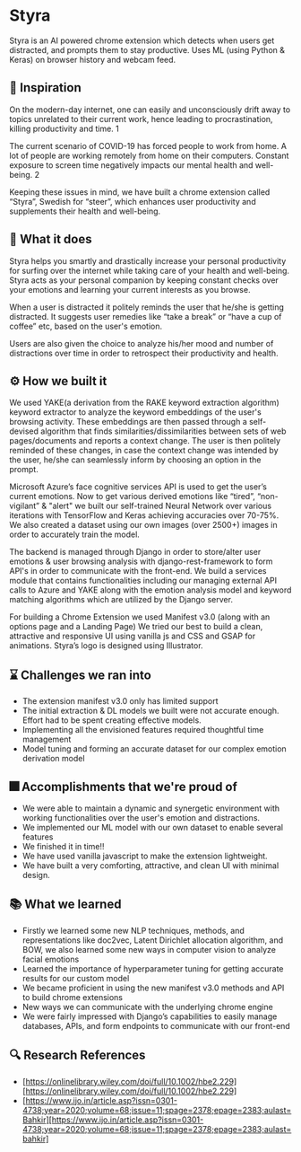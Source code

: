 # Styra

Styra is an AI powered chrome extension which detects when users get distracted, and prompts them to stay productive. Uses ML (using Python & Keras) on browser history and webcam feed.

## 🚀 Inspiration

On the modern-day internet, one can easily and unconsciously drift away to topics unrelated to their current work, hence leading to procrastination, killing productivity and time. 1

The current scenario of COVID-19 has forced people to work from home. A lot of people are working remotely from home on their computers. Constant exposure to screen time negatively impacts our mental health and well-being. 2

Keeping these issues in mind, we have built a chrome extension called “Styra”, Swedish for “steer”, which enhances user productivity and supplements their health and well-being.

## 🎉 What it does

Styra helps you smartly and drastically increase your personal productivity for surfing over the internet while taking care of your health and well-being. Styra acts as your personal companion by keeping constant checks over your emotions and learning your current interests as you browse.

When a user is distracted it politely reminds the user that he/she is getting distracted. It suggests user remedies like “take a break” or “have a cup of coffee” etc, based on the user's emotion.

Users are also given the choice to analyze his/her mood and number of distractions over time in order to retrospect their productivity and health.

## ⚙️ How we built it

We used YAKE(a derivation from the RAKE keyword extraction algorithm) keyword extractor to analyze the keyword embeddings of the user's browsing activity. These embeddings are then passed through a self-devised algorithm that finds similarities/dissimilarities between sets of web pages/documents and reports a context change. The user is then politely reminded of these changes, in case the context change was intended by the user, he/she can seamlessly inform by choosing an option in the prompt.

Microsoft Azure’s face cognitive services API is used to get the user’s current emotions. Now to get various derived emotions like “tired”, “non-vigilant” & "alert" we built our self-trained Neural Network over various iterations with TensorFlow and Keras achieving accuracies over 70-75%. We also created a dataset using our own images (over 2500+) images in order to accurately train the model.

The backend is managed through Django in order to store/alter user emotions & user browsing analysis with django-rest-framework to form API's in order to communicate with the front-end. We build a services module that contains functionalities including our managing external API calls to Azure and YAKE along with the emotion analysis model and keyword matching algorithms which are utilized by the Django server.

For building a Chrome Extension we used Manifest v3.0 (along with an options page and a Landing Page) We tried our best to build a clean, attractive and responsive UI using vanilla js and CSS and GSAP for animations. Styra’s logo is designed using Illustrator.

## ⌛ Challenges we ran into

- The extension manifest v3.0 only has limited support
- The initial extraction & DL models we built were not accurate enough. Effort had to be spent creating effective models.
- Implementing all the envisioned features required thoughtful time management
- Model tuning and forming an accurate dataset for our complex emotion derivation model

## 🎆 Accomplishments that we're proud of

- We were able to maintain a dynamic and synergetic environment with working functionalities over the user's emotion and distractions.
- We implemented our ML model with our own dataset to enable several features
- We finished it in time!!
- We have used vanilla javascript to make the extension lightweight.
- We have built a very comforting, attractive, and clean UI with minimal design.

## 📚 What we learned

- Firstly we learned some new NLP techniques, methods, and representations like doc2vec, Latent Dirichlet allocation algorithm, and BOW, we also learned some new ways in computer vision to analyze facial emotions
- Learned the importance of hyperparameter tuning for getting accurate results for our custom model
- We became proficient in using the new manifest v3.0 methods and API to build chrome extensions
- New ways we can communicate with the underlying chrome engine
- We were fairly impressed with Django’s capabilities to easily manage databases, APIs, and form endpoints to communicate with our front-end

## 🔍 Research References

- [https://onlinelibrary.wiley.com/doi/full/10.1002/hbe2.229][https://onlinelibrary.wiley.com/doi/full/10.1002/hbe2.229]
- [https://www.ijo.in/article.asp?issn=0301-4738;year=2020;volume=68;issue=11;spage=2378;epage=2383;aulast=Bahkir][https://www.ijo.in/article.asp?issn=0301-4738;year=2020;volume=68;issue=11;spage=2378;epage=2383;aulast=bahkir]
